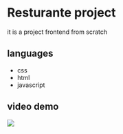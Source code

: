 # Resturante project
 it is a project frontend from scratch 
## languages
- css 
- html
- javascript

## video demo
![](https://github.com/MahmoudRedaSayed/Resturante-Project/blob/main/videos/Demo.gif)
